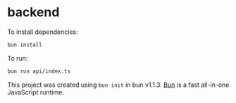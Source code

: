 # backend

To install dependencies:

```bash
bun install
```

To run:

```bash
bun run api/index.ts
```

This project was created using `bun init` in bun v1.1.3. [Bun](https://bun.sh) is a fast all-in-one JavaScript runtime.
